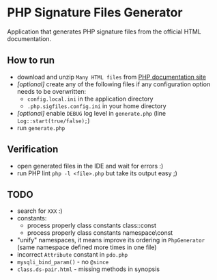 # PHP Signature Files Generator

Application that generates PHP signature files from the official HTML documentation.

## How to run

- download and unzip `Many HTML files` from [PHP documentation site](http://php.net/download-docs.php)
- *[optional]* create any of the following files if any configuration option needs to be overwritten:
    - `config.local.ini` in the application directory
    - `.php.sigfiles.config.ini` in your home directory
- *[optional]* enable `DEBUG` log level in `generate.php` (line `Log::start(true/false);`)
- run `generate.php`

## Verification
- open generated files in the IDE and wait for errors :)
- run PHP lint `php -l <file>.php` but take its output easy ;)

## TODO
- search for `XXX` :)
- constants:
    - process properly class constants class::const
    - process properly class constants namespace\const
- "unify" namespaces, it means improve its ordering in `PhpGenerator` (same namespace defined more times in one file)
- incorrect `Attribute` constant in `pdo.php`
- `mysqli_bind_param()` - no `@since`
- `class.ds-pair.html` - missing methods in synopsis

